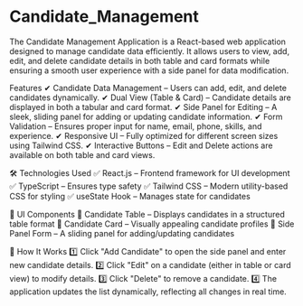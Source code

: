 # Candidate_Management
The Candidate Management Application is a React-based web application designed to manage candidate data efficiently. It allows users to view, add, edit, and delete candidate details in both table and card formats while ensuring a smooth user experience with a side panel for data modification.

Features
✔ Candidate Data Management – Users can add, edit, and delete candidates dynamically.
✔ Dual View (Table & Card) – Candidate details are displayed in both a tabular and card format.
✔ Side Panel for Editing – A sleek, sliding panel for adding or updating candidate information.
✔ Form Validation – Ensures proper input for name, email, phone, skills, and experience.
✔ Responsive UI – Fully optimized for different screen sizes using Tailwind CSS.
✔ Interactive Buttons – Edit and Delete actions are available on both table and card views.

🛠️ Technologies Used
✅ React.js – Frontend framework for UI development
✅ TypeScript – Ensures type safety
✅ Tailwind CSS – Modern utility-based CSS for styling
✅ useState Hook – Manages state for candidates

📸 UI Components
📌 Candidate Table – Displays candidates in a structured table format
📌 Candidate Card – Visually appealing candidate profiles
📌 Side Panel Form – A sliding panel for adding/updating candidates

🚀 How It Works
1️⃣ Click "Add Candidate" to open the side panel and enter new candidate details.
2️⃣ Click "Edit" on a candidate (either in table or card view) to modify details.
3️⃣ Click "Delete" to remove a candidate.
4️⃣ The application updates the list dynamically, reflecting all changes in real time.

